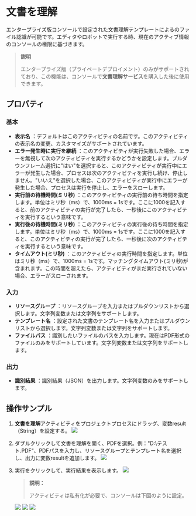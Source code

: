 # 文書を理解

エンタープライズ版コンソールで設定された文書理解テンプレートによるのファイル認識が可能です。エディタやロボットで実行する時、現在のアクティブ情報のコンソールの権限に基づきます。
>**説明**
>
>エンタープライズ版（プライベートデプロイメント）のみがサポートされており、この機能は、コンソールで**文書理解サービス**を購入した後に使用できます。


## プロパティ

### 基本

- **表示名** ：デフォルトはこのアクティビティの名前です。このアクティビティの表示名の変更、カスタマイズがサポートされています。
- **エラー発生時に実行を継続** ：このアクティビティが実行失敗した場合、エラーを無視して次のアクティビティを実行するかどうかを設定します。プルダウンフレーム選択に"はい"を選択すると、このアクティビティが実行中にエラーが発生した場合、プロセスは次のアクティビティを実行し続け、停止しません。"いいえ"を選択した場合、このアクティビティが実行中にエラーが発生した場合、プロセスは実行を停止し、エラーをスローします。
- **実行前の待機時間(ミリ秒)** ：このアクティビティの実行前の待ち時間を指定します。単位はミリ秒（ms）で、1000ms = 1sです。ここに1000を記入すると、前のアクティビティの実行が完了したら、一秒後にこのアクティビティを実行するという意味です。
- **実行後の待機時間(ミリ秒)** ：このアクティビティの実行後の待ち時間を指定します。単位はミリ秒（ms）で、1000ms = 1sです。ここに1000を記入すると、このアクティビティの実行が完了したら、一秒後に次のアクティビティを実行するという意味です。
- **タイムアウト(ミリ秒)** ：このアクティビティの実行時間を指定します。単位はミリ秒（ms）で、1000ms = 1sです。マッチングタイムアウト(ミリ秒)が含まれます。この時間を超えたら、アクティビティがまだ実行されていない場合、エラーがスローされます。


### 入力

- **リソースグループ** ：リソースグループを入力またはプルダウンリストから選択します。文字列変数または文字列をサポートします。
- **テンプレート名** ：設定された文書のテンプレート名を入力またはプルダウンリストから選択します。文字列変数または文字列をサポートします。
- **ファイルパス** ：識別したいファイルのパスを入力します。現在はPDF形式のファイルのみをサポートしています。文字列変数または文字列をサポートします。

### 出力

- **識別結果** ：識別結果（JSON）を出力します。文字列変数のみをサポートします。

## 操作サンプル

1. **文書を理解**アクティビティをプロジェクトプロセスにドラッグ、変数result（String）を設定する。
![](https://docimages.blob.core.chinacloudapi.cn/images/Activities/DocReader_1.png)

2. ダブルクリックして文書を理解を開く、PDFを選択。例："D:\\テスト.PDF"、PDFパスを入力し、リソースグループとテンプレート名を選択し、出力に変数resultを追加します。
![](https://docimages.blob.core.chinacloudapi.cn/images/Activities/DocReader_2.png)

3. 実行をクリックして、実行結果を表示します。
![](https://docimages.blob.core.chinacloudapi.cn/images/Activities/DocReader_3.png)

   >**説明：**
   >
   >アクティビティは私有化が必要で、コンソールは下図のように設定。

   ![](https://docimages.blob.core.chinacloudapi.cn/images/Activities/DocReader_4.png)
   ![](https://docimages.blob.core.chinacloudapi.cn/images/Activities/DocReader_5.png)
   ![](https://docimages.blob.core.chinacloudapi.cn/images/Activities/DocReader_6.png)

